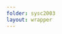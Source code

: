 ```yaml
---
folder: sysc2003
layout: wrapper
---
```


<div id="dc-motor" style="display:none">

{% highlight c %}

{% include code_snippets/{{ page.folder }}/dcmotor.s %}

{% endhighlight %}

</div>
